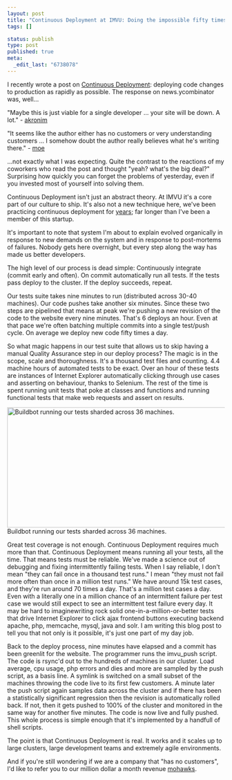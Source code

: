 ```yaml
--- 
layout: post
title: "Continuous Deployment at IMVU: Doing the impossible fifty times a day."
tags: []

status: publish
type: post
published: true
meta: 
  _edit_last: "6738078"
---
```

I recently wrote a post on <a href="http://timothyfitz.wordpress.com/2009/02/08/continuous-deployment/" target="_blank">Continuous Deployment</a>: deploying code changes to production as rapidly as possible. The response on news.ycombinator was, well...

"Maybe this is just viable for a single developer ... your site will be down. A lot." - <a href="http://news.ycombinator.com/item?id=472049" target="_blank">akronim</a>

"It seems like the author either has no customers or very understanding customers ... I somehow doubt the author really believes what he's writing there." - <a href="http://news.ycombinator.com/item?id=472133" target="_blank">moe</a>

...not exactly what I was expecting. Quite the contrast to the reactions of my coworkers who read the post and thought "yeah? what's the big deal?" Surprising how quickly you can forget the problems of yesterday, even if you invested most of yourself into solving them.

Continuous Deployment isn't just an abstract theory. At IMVU it's a core part of our culture to ship. It's also not a new technique here, we've been practicing continuous deployment for <a href="http://startuplessonslearned.blogspot.com/2008/09/lean-startup.html" target="_blank">years</a>; far longer than I've been a member of this startup.

It's important to note that system I'm about to explain evolved organically in response to new demands on the system and in response to post-mortems of failures. Nobody gets here overnight, but every step along the way has made us better developers.

The high level of our process is dead simple: Continuously integrate (commit early and often). On commit automatically run all tests. If the tests pass deploy to the cluster. If the deploy succeeds, repeat.

Our tests suite takes nine minutes to run (distributed across 30-40 machines). Our code pushes take another six minutes. Since these two steps are pipelined that means at peak we're pushing a new revision of the code to the website every nine minutes. That's 6 deploys an hour. Even at that pace we're often batching multiple commits into a single test/push cycle. On average we deploy new code fifty times a day.

So what magic happens in our test suite that allows us to skip having a manual Quality Assurance step in our deploy process? The magic is in the scope, scale and thoroughness. It's a thousand test files and counting. 4.4 machine hours of automated tests to be exact. Over an hour of these tests are instances of Internet Explorer automatically clicking through use cases and asserting on behaviour, thanks to Selenium. The rest of the time is spent running unit tests that poke at classes and functions and running functional tests that make web requests and assert on results.

<span class="captioned_image"><img class="size-full wp-image-34" title="Waterfall" src="http://timothyfitz.files.wordpress.com/2009/02/waterfall.png" alt="Buildbot running our tests sharded across 36 machines." width="640" height="278" />Buildbot running our tests sharded across 36 machines.</span>

Great test coverage is not enough. Continuous Deployment requires much more than that. Continuous Deployment means running all your tests, all the time. That means tests must be reliable. We've made a science out of debugging and fixing intermittently failing tests. When I say reliable, I don't mean "they can fail once in a thousand test runs." I mean "they must not fail more often than once in a million test runs." We have around 15k test cases, and they're run around 70 times a day. That's a million test cases a day. Even with a literally one in a million chance of an intermittent failure per test case we would still expect to see an intermittent test failure every day. It may be hard to imaginewriting rock solid one-in-a-million-or-better tests that drive Internet Explorer to click ajax frontend buttons executing backend apache, php, memcache, mysql, java and solr. I am writing this blog post to tell you that not only is it possible, it's just one part of my day job.

Back to the deploy process, nine minutes have elapsed and a commit has been greenlit for the website. The programmer runs the imvu_push script. The code is rsync'd out to the hundreds of machines in our cluster. Load average, cpu usage, php errors and dies and more are sampled by the push script, as a basis line. A symlink is switched on a small subset of the machines throwing the code live to its first few customers. A minute later the push script again samples data across the cluster and if there has been a statistically significant regression then the revision is automatically rolled back. If not, then it gets pushed to 100% of the cluster and monitored in the same way for another five minutes. The code is now live and fully pushed. This whole process is simple enough that it's implemented by a handfull of shell scripts.

The point is that Continuous Deployment is real. It works and it scales up to large clusters, large development teams and extremely agile environments.

And if you're still wondering if we are a company that "has no customers", I'd like to refer you to our million dollar a month revenue <a href="http://www.flickr.com/photos/treborinato/2871009707/in/set-72157607385306405/" target="_blank">mohawks</a>.
